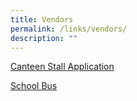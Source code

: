 ```yaml
---
title: Vendors
permalink: /links/vendors/
description: ""
---
```

[Canteen Stall Application](https://qifapri.moe.edu.sg/canteen/)<p></p>
[School Bus](https://qifapri.moe.edu.sg/school-bus/)